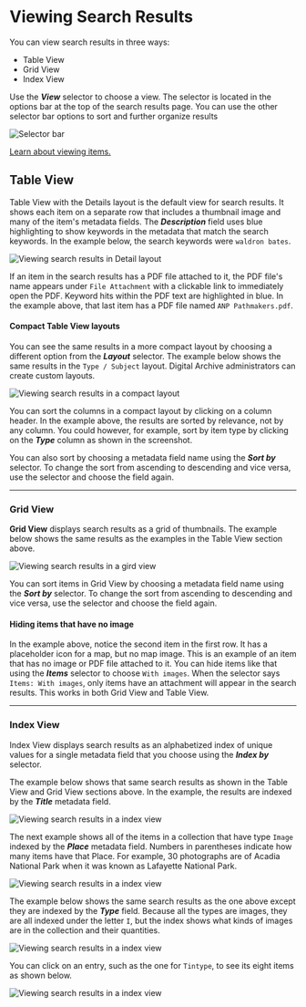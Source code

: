 # Viewing Search Results

You can view search results in three ways:

- Table View
- Grid View
- Index View

Use the **_View_** selector to choose a view. The selector is located in the options bar at the top of
the search results page. You can use the other selector bar options to sort and further organize results

![Selector bar](viewing-search-results-1.jpg)

[Learn about viewing items.](../viewing-items)

## Table View

Table View with the Details layout is the default view for search results. It shows each item on 
a separate row that includes a thumbnail image and many of the item's metadata fields. The
**_Description_** field uses blue highlighting to show keywords in the metadata that match the
search keywords. In the example below, the search keywords were `waldron bates`.

![Viewing search results in Detail layout](viewing-search-results-3.jpg)

If an item in the search results has a PDF file attached to it, the PDF file's name appears under
`File Attachment` with a clickable link to immediately open the PDF. Keyword hits within the
PDF text are highlighted in blue. In the example above, that last item has a PDF file named
`ANP Pathmakers.pdf`.

#### Compact Table View layouts

You can see the same results in a more compact layout by choosing a different option from the **_Layout_** selector.
The example below shows the same results in the `Type / Subject` layout. Digital Archive administrators can create custom layouts. 

![Viewing search results in a compact layout](viewing-search-results-4.jpg)

You can sort the columns in a compact layout by clicking on a column header. In the example above, the
results are sorted by relevance, not by any column. You could however, for example, sort by item type by
clicking on the **_Type_** column as shown in the screenshot.

You can also sort by choosing a metadata field
name using the **_Sort by_** selector. To change the sort from ascending to descending and vice versa,
use the selector and choose the field again.

---

### Grid View

**Grid View** displays search results as a grid of thumbnails. The example below shows the same results
as the examples in the Table View section above.

![Viewing search results in a gird view](viewing-search-results-5.jpg)

You can  sort items in Grid View by choosing a metadata field name using the **_Sort by_** selector.
To change the sort from ascending to descending and vice versa, use the selector and choose the field again.

#### Hiding items that have no image

In the example above, notice the second item in the first row. It has a placeholder icon for
a map, but no map image. This is an example of an item that has no image or PDF file attached to it. You
can hide items like that using the **_Items_** selector to choose
`With images`. When the selector says `Items: With images`, only items have an attachment will appear in
the search results. This works in both Grid View and Table View.

---

### Index View

Index View displays search results as an alphabetized index of unique values for a single metadata field that you choose
using the **_Index by_** selector.

The example below shows that same search results as shown in the Table View and Grid View sections above. In the 
example, the results are indexed by the **_Title_** metadata field.

![Viewing search results in a index view](viewing-search-results-6.jpg)

The next example shows all of the items in a collection that have type `Image` indexed by the **_Place_** metadata field.
Numbers in parentheses indicate how many items have that Place. For example, 30 photographs are of Acadia
National Park when it was known as Lafayette National Park.

![Viewing search results in a index view](viewing-search-results-7.jpg)

The example below shows the same search results as the one above except they are indexed by the **_Type_** field.
Because all the types are images, they are all indexed under the letter `I`, but the index shows what kinds of
images are in the collection and their quantities.

![Viewing search results in a index view](viewing-search-results-8.jpg)

 You can click on an entry, such as the one for `Tintype`, to see its eight items as shown below.

![Viewing search results in a index view](viewing-search-results-9.jpg)
